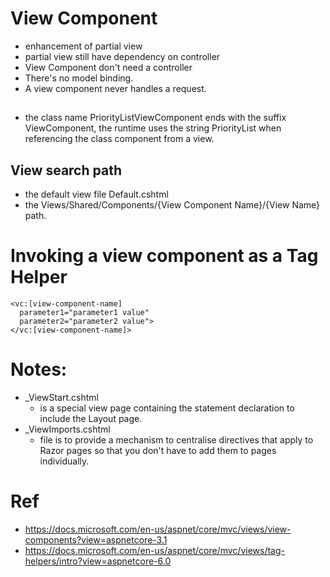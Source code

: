 # View Component
- enhancement of partial view 
- partial view still have dependency on controller 
- View Component don't need a controller
- There's no model binding.
- A view component never handles a request.
## 
- the class name PriorityListViewComponent ends with the suffix ViewComponent, the runtime uses the string PriorityList when referencing the class component from a view.

## View search path
- the default view file Default.cshtml
- the Views/Shared/Components/{View Component Name}/{View Name} path.



# Invoking a view component as a Tag Helper
``` cshtml
<vc:[view-component-name]
  parameter1="parameter1 value"
  parameter2="parameter2 value">
</vc:[view-component-name]>
```
# Notes:
- _ViewStart.cshtml 
	- is a special view page containing the statement declaration to include the Layout page.
- _ViewImports.cshtml 
	- file is to provide a mechanism to centralise directives that apply to Razor pages so that you don't have to add them to pages individually.

# Ref
- https://docs.microsoft.com/en-us/aspnet/core/mvc/views/view-components?view=aspnetcore-3.1
- https://docs.microsoft.com/en-us/aspnet/core/mvc/views/tag-helpers/intro?view=aspnetcore-6.0

